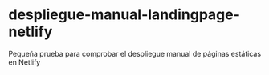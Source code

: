 # despliegue-manual-landingpage-netlify
Pequeña prueba para comprobar el despliegue manual de páginas estáticas en Netlify
